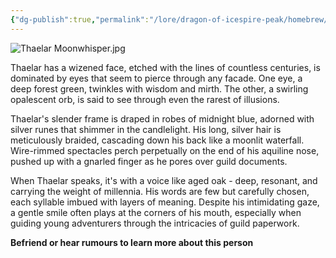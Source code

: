 ```yaml
---
{"dg-publish":true,"permalink":"/lore/dragon-of-icespire-peak/homebrew/npcs/phandalin/thaelar-moonwhisper/"}
---
```


![Thaelar Moonwhisper.jpg](/img/user/Images/Characters/npcs/Phandalin/Adventurer's%20Guild/Thaelar%20Moonwhisper.jpg)

Thaelar has a  wizened face, etched with the lines of countless centuries, is dominated by eyes that seem to pierce through any facade. One eye, a deep forest green, twinkles with wisdom and mirth. The other, a swirling opalescent orb, is said to see through even the rarest of illusions.

Thaelar's slender frame is draped in robes of midnight blue, adorned with silver runes that shimmer in the candlelight. His long, silver hair is meticulously braided, cascading down his back like a moonlit waterfall. Wire-rimmed spectacles perch perpetually on the end of his aquiline nose, pushed up with a gnarled finger as he pores over guild documents.

When Thaelar speaks, it's with a voice like aged oak - deep, resonant, and carrying the weight of millennia. His words are few but carefully chosen, each syllable imbued with layers of meaning. Despite his intimidating gaze, a gentle smile often plays at the corners of his mouth, especially when guiding young adventurers through the intricacies of guild paperwork.


**Befriend or hear rumours to learn more about this person**